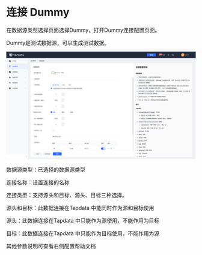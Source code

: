 # 连接 Dummy

在数据源类型选择页面选择Dummy，打开Dummy连接配置页面。

Dummy是测试数据源，可以生成测试数据。

![](../../images/connect_dummy.png)

数据源类型：已选择的数据源类型

连接名称：设置连接的名称

连接类型：支持源头和目标、源头、目标三种选择。

源头和目标：此数据连接在Tapdata 中能同时作为源和目标使用

源头：此数据连接在Tapdata 中只能作为源使用，不能作用为目标

目标：此数据连接在Tapdata 中只能作为目标使用，不能作用为源

其他参数说明可查看右侧配置帮助文档